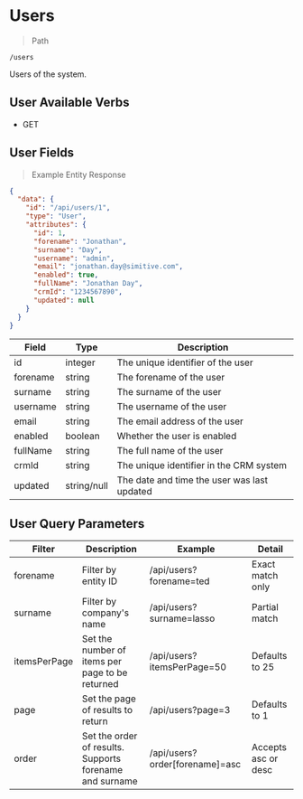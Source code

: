 # Users

> Path

```
/users
```

Users of the system.

## User Available Verbs

* GET

## User Fields

> Example Entity Response

```json
{
  "data": {
    "id": "/api/users/1",
    "type": "User",
    "attributes": {
      "id": 1,
      "forename": "Jonathan",
      "surname": "Day",
      "username": "admin",
      "email": "jonathan.day@simitive.com",
      "enabled": true,
      "fullName": "Jonathan Day",
      "crmId": "1234567890",
      "updated": null
    }
  }
}
```

| Field    | Type        | Description                                 |
|----------|-------------|---------------------------------------------|
| id       | integer     | The unique identifier of the user           |
| forename | string      | The forename of the user                    |
| surname  | string      | The surname of the user                     |
| username | string      | The username of the user                    |
| email    | string      | The email address of the user               |
| enabled  | boolean     | Whether the user is enabled                 |
| fullName | string      | The full name of the user                   |
| crmId    | string      | The unique identifier in the CRM system     |
| updated  | string/null | The date and time the user was last updated |

## User Query Parameters

| Filter       | Description                                             | Example                         | Detail              | 
|--------------|---------------------------------------------------------|---------------------------------|---------------------|
| forename     | Filter by entity ID                                     | /api/users?forename=ted         | Exact match only    |
| surname      | Filter by company's name                                | /api/users?surname=lasso        | Partial match       |
| itemsPerPage | Set the number of items per page to be returned         | /api/users?itemsPerPage=50      | Defaults to 25      |
| page         | Set the page of results to return                       | /api/users?page=3               | Defaults to 1       |
| order        | Set the order of results. Supports forename and surname | /api/users?order\[forename]=asc | Accepts asc or desc |
